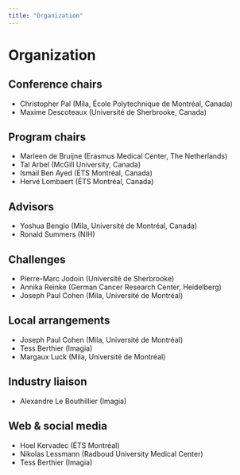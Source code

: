 ```yaml
---
title: "Organization"
---
```


# Organization

## Conference chairs
* Christopher Pal (Mila, École Polytechnique de Montréal, Canada)
* Maxime Descoteaux (Université de Sherbrooke, Canada)


## Program chairs
* Marleen de Bruijne (Erasmus Medical Center, The Netherlands)
* Tal Arbel (McGill University, Canada)
* Ismail Ben Ayed (ÉTS Montréal, Canada)
* Hervé Lombaert (ÉTS Montréal, Canada)

## Advisors
* Yoshua Bengio (Mila, Université de Montréal, Canada)
* Ronald Summers (NIH)

## Challenges
* Pierre-Marc Jodoin (Université de Sherbrooke)
* Annika Reinke (German Cancer Research Center, Heidelberg)
* Joseph Paul Cohen (Mila, Université de Montréal)

## Local arrangements
* Joseph Paul Cohen (Mila, Université de Montréal)
* Tess Berthier (Imagia)
* Margaux Luck (Mila, Université de Montréal)

## Industry liaison
* Alexandre Le Bouthillier (Imagia)

## Web & social media
* Hoel Kervadec (ÉTS Montréal)
* Nikolas Lessmann (Radboud University Medical Center)
* Tess Berthier (Imagia)